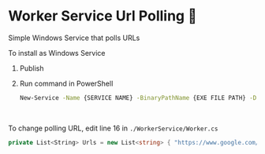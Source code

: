 # Worker Service Url Polling 📎
Simple Windows Service that polls URLs

To install as Windows Service
1. Publish

2. Run command in PowerShell
   ```sh 
   New-Service -Name {SERVICE NAME} -BinaryPathName {EXE FILE PATH} -Description "{DESCRIPTION}" -DisplayName "{DISPLAY NAME}" -StartupType Automatic 
   ```
   
<br>

To change polling URL, edit line 16 in ```./WorkerService/Worker.cs```
```c# class:"lineNo"
private List<String> Urls = new List<string> { "https://www.google.com/" };
```
